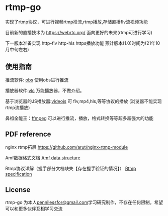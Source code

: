 # rtmp-go

实现了rtmp协议，可进行视频rtmp推流,rtmp播放,存储直播flv流视频功能

目前新的直播技术为 https://webrtc.org/ 面向更好的未来(rtmp可进行学习)

下一版本准备实现 http-flv http-hls https播放功能 预计版本(1.0)时间为(21年10月中旬左右)

## 使用指南

推流软件: [obs](https://obsproject.com/zh-cn) 使用obs进行推流

播放器软件:[vlc](https://www.videolan.org/vlc/) 万能播放器，不做介绍。

基于浏览器的JS播放器:[videojs](https://videojs.com/) 可 flv,mp4,hls,等等协议的播放 (浏览器不能实现rtmp流播放)

鼻祖全能王：[ffmpeg](https://www.ffmpeg.org/) 可以进行推流，播放，格式转换等等超多超强大的功能


## PDF reference 

nginx rtmp拓展 https://github.com/arut/nginx-rtmp-module

Amf数据格式文档 [Amf data structure](https://www.adobe.com/content/dam/acom/en/devnet/pdf/amf0-file-format-specification.pdf)

Rtmp协议详解（握手部分文档缺失【存在握手验证的情况】） [Rtmp specification](https://www.adobe.com/content/dam/acom/en/devnet/rtmp/pdf/rtmp_specification_1.0.pdf)

## License

rtmp-go 为本人[pennilessfor@gmail.com](mailto:pennilessfor@gmail.com)学习研究制作，不存在任何限制。希望可以和更多伙伴互相学习交流